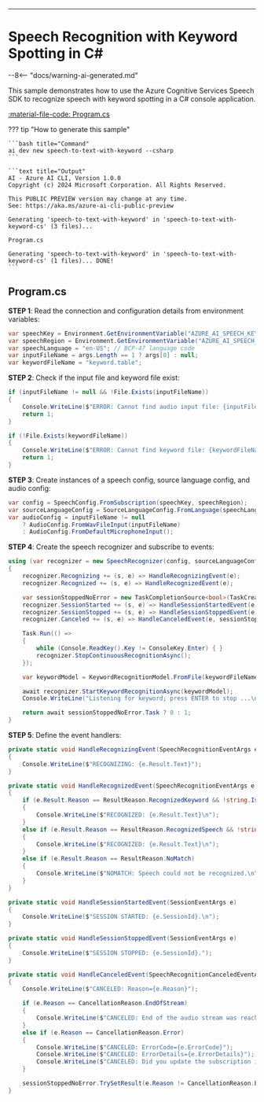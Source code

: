 ---
# Speech Recognition with Keyword Spotting in C\#

--8<-- "docs/warning-ai-generated.md"

This sample demonstrates how to use the Azure Cognitive Services Speech SDK to recognize speech with keyword spotting in a C# console application.

[:material-file-code: Program.cs](https://raw.githubusercontent.com/robch/book-of-ai/main/docs/samples/speech-to-text-with-keyword-cs/Program.cs)

??? tip "How to generate this sample"

    ```bash title="Command"
    ai dev new speech-to-text-with-keyword --csharp
    ```

    ```text title="Output"
    AI - Azure AI CLI, Version 1.0.0
    Copyright (c) 2024 Microsoft Corporation. All Rights Reserved.

    This PUBLIC PREVIEW version may change at any time.
    See: https://aka.ms/azure-ai-cli-public-preview

    Generating 'speech-to-text-with-keyword' in 'speech-to-text-with-keyword-cs' (3 files)...

    Program.cs

    Generating 'speech-to-text-with-keyword' in 'speech-to-text-with-keyword-cs' (1 files)... DONE!
    ```

## Program.cs

**STEP 1**: Read the connection and configuration details from environment variables:

```csharp title="Program.cs"
var speechKey = Environment.GetEnvironmentVariable("AZURE_AI_SPEECH_KEY") ?? "<insert your Speech Service API key here>";
var speechRegion = Environment.GetEnvironmentVariable("AZURE_AI_SPEECH_REGION") ?? "<insert your Speech Service region here>";
var speechLanguage = "en-US"; // BCP-47 language code
var inputFileName = args.Length == 1 ? args[0] : null;
var keywordFileName = "keyword.table";
```

**STEP 2**: Check if the input file and keyword file exist:

```csharp title="Program.cs"
if (inputFileName != null && !File.Exists(inputFileName))
{
    Console.WriteLine($"ERROR: Cannot find audio input file: {inputFileName}");
    return 1;
}

if (!File.Exists(keywordFileName))
{
    Console.WriteLine($"ERROR: Cannot find keyword file: {keywordFileName}");
    return 1;
}
```

**STEP 3**: Create instances of a speech config, source language config, and audio config:

```csharp title="Program.cs"
var config = SpeechConfig.FromSubscription(speechKey, speechRegion);
var sourceLanguageConfig = SourceLanguageConfig.FromLanguage(speechLanguage);
var audioConfig = inputFileName != null
    ? AudioConfig.FromWavFileInput(inputFileName)
    : AudioConfig.FromDefaultMicrophoneInput();
```

**STEP 4**: Create the speech recognizer and subscribe to events:

```csharp title="Program.cs"
using (var recognizer = new SpeechRecognizer(config, sourceLanguageConfig, audioConfig))
{
    recognizer.Recognizing += (s, e) => HandleRecognizingEvent(e);
    recognizer.Recognized += (s, e) => HandleRecognizedEvent(e);

    var sessionStoppedNoError = new TaskCompletionSource<bool>(TaskCreationOptions.RunContinuationsAsynchronously);
    recognizer.SessionStarted += (s, e) => HandleSessionStartedEvent(e);
    recognizer.SessionStopped += (s, e) => HandleSessionStoppedEvent(e);
    recognizer.Canceled += (s, e) => HandleCanceledEvent(e, sessionStoppedNoError);

    Task.Run(() =>
    {
        while (Console.ReadKey().Key != ConsoleKey.Enter) { }
        recognizer.StopContinuousRecognitionAsync();
    });

    var keywordModel = KeywordRecognitionModel.FromFile(keywordFileName);

    await recognizer.StartKeywordRecognitionAsync(keywordModel);
    Console.WriteLine("Listening for keyword; press ENTER to stop ...\n");

    return await sessionStoppedNoError.Task ? 0 : 1;
}
```

**STEP 5**: Define the event handlers:

```csharp title="Program.cs"
private static void HandleRecognizingEvent(SpeechRecognitionEventArgs e)
{
    Console.WriteLine($"RECOGNIZING: {e.Result.Text}");
}

private static void HandleRecognizedEvent(SpeechRecognitionEventArgs e)
{
    if (e.Result.Reason == ResultReason.RecognizedKeyword && !string.IsNullOrEmpty(e.Result.Text))
    {
        Console.WriteLine($"RECOGNIZED: {e.Result.Text}\n");
    }
    else if (e.Result.Reason == ResultReason.RecognizedSpeech && !string.IsNullOrEmpty(e.Result.Text))
    {
        Console.WriteLine($"RECOGNIZED: {e.Result.Text}\n");
    }
    else if (e.Result.Reason == ResultReason.NoMatch)
    {
        Console.WriteLine($"NOMATCH: Speech could not be recognized.\n");
    }
}

private static void HandleSessionStartedEvent(SessionEventArgs e)
{
    Console.WriteLine($"SESSION STARTED: {e.SessionId}.\n");
}

private static void HandleSessionStoppedEvent(SessionEventArgs e)
{
    Console.WriteLine($"SESSION STOPPED: {e.SessionId}.");
}

private static void HandleCanceledEvent(SpeechRecognitionCanceledEventArgs e, TaskCompletionSource<bool> sessionStoppedNoError)
{
    Console.WriteLine($"CANCELED: Reason={e.Reason}");

    if (e.Reason == CancellationReason.EndOfStream)
    {
        Console.WriteLine($"CANCELED: End of the audio stream was reached.");
    }
    else if (e.Reason == CancellationReason.Error)
    {
        Console.WriteLine($"CANCELED: ErrorCode={e.ErrorCode}");
        Console.WriteLine($"CANCELED: ErrorDetails={e.ErrorDetails}");
        Console.WriteLine($"CANCELED: Did you update the subscription info?");
    }

    sessionStoppedNoError.TrySetResult(e.Reason != CancellationReason.Error);
}
```